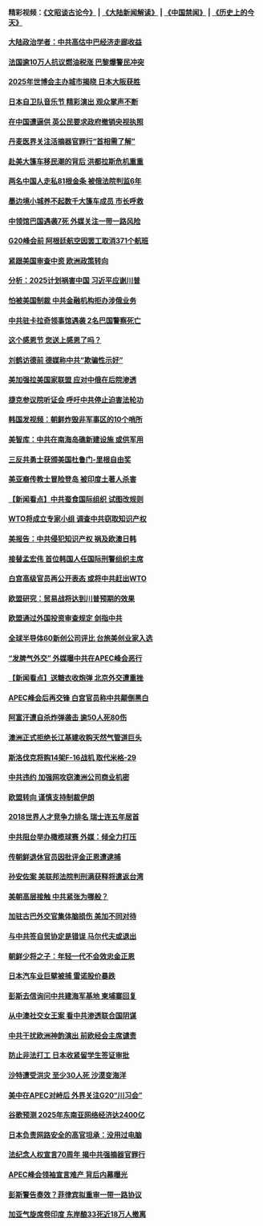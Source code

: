 #### 精彩视频：[《文昭谈古论今》](https://github.com/gfw-breaker/wenzhao/blob/master/README.md?t=11250331) | [《大陆新闻解读》](https://github.com/gfw-breaker/ntdtv-comedy/blob/master/README.md?t=11250331) | [《中国禁闻》](https://github.com/gfw-breaker/ntdtv-news/blob/master/README.md?t=11250331) | [《历史上的今天》](https://github.com/gfw-breaker/today-in-history/blob/master/README.md?t=11250331) 

#### [大陆政治学者：中共高估中巴经济走廊收益](../pages/nsc418/n10872678.md?t=11250331) 

#### [法国逾10万人抗议燃油税涨 巴黎爆警民冲突](../pages/nsc418/n10872878.md?t=11250331) 

#### [2025年世博会主办城市揭晓 日本大阪获胜](../pages/nsc418/n10872338.md?t=11250331) 

#### [日本自卫队音乐节 精彩演出 观众掌声不断](../pages/nsc418/n10872312.md?t=11250331) 

#### [在中国遭逼供 英公民要求政府撤销央视执照](../pages/nsc418/n10871815.md?t=11250331) 

#### [丹麦医界关注活摘器官罪行“首相需了解”](../pages/nsc418/n10868641.md?t=11250331) 

#### [赴美大篷车移民潮的背后 洪都拉斯危机重重](../pages/nsc418/n10871641.md?t=11250331) 

#### [两名中国人走私81根金条 被俄法院判监6年](../pages/nsc418/n10871643.md?t=11250331) 

#### [墨边境小城养不起数千大篷车成员 市长呼救](../pages/nsc418/n10871580.md?t=11250331) 

#### [中领馆巴国遇袭7死 外媒关注一带一路风险](../pages/nsc418/n10871570.md?t=11250331) 

#### [G20峰会前 阿根廷航空因罢工取消371个航班](../pages/nsc418/n10871541.md?t=11250331) 

#### [紧跟美国审查中资 欧洲政策转向](../pages/nsc418/n10871173.md?t=11250331) 

#### [分析：2025计划祸害中国 习近平应谢川普](../pages/nsc418/n10871045.md?t=11250331) 

#### [怕被美国制裁 中共金融机构拒办涉俄业务](../pages/nsc418/n10869676.md?t=11250331) 

#### [中共驻卡拉奇领事馆遇袭 2名巴国警察死亡](../pages/nsc418/n10870377.md?t=11250331) 

#### [这个感恩节 您送上感恩了吗？](../pages/nsc418/n10869319.md?t=11250331) 

#### [刘鹤访德前 德媒称中共“欺骗性示好”](../pages/nsc418/n10868755.md?t=11250331) 

#### [美加强拉美国家联盟 应对中俄在后院渗透](../pages/nsc418/n10866498.md?t=11250331) 

#### [捷克参议院听证会 呼吁中共停止迫害法轮功](../pages/nsc418/n10868371.md?t=11250331) 

#### [韩国发视频：朝鲜炸毁非军事区的10个哨所](../pages/nsc418/n10868183.md?t=11250331) 

#### [美智库：中共在南海岛礁新建设施 或供军用](../pages/nsc418/n10867614.md?t=11250331) 

#### [三反共勇士获颁美国杜鲁门-里根自由奖](../pages/nsc418/n10866763.md?t=11250331) 

#### [美亚裔传教士冒险登岛 被印度土著人杀害](../pages/nsc418/n10866831.md?t=11250331) 

#### [【新闻看点】中共蚕食国际组织 试图改规则](../pages/nsc418/n10866682.md?t=11250331) 

#### [WTO将成立专家小组 调查中共窃取知识产权](../pages/nsc418/n10866620.md?t=11250331) 

#### [美报告：中共侵犯知识产权 祸及欧澳日韩](../pages/nsc418/n10865535.md?t=11250331) 

#### [接替孟宏伟 首位韩国人任国际刑警组织主席](../pages/nsc418/n10866084.md?t=11250331) 

#### [白宫高级官员再公开表态 或将中共赶出WTO](../pages/nsc418/n10865909.md?t=11250331) 

#### [欧盟研究：贸易战将达到川普预期的效果](../pages/nsc418/n10865611.md?t=11250331) 

#### [欧盟通过外国投资审查规定 剑指中共](../pages/nsc418/n10864988.md?t=11250331) 

#### [全球半导体60新创公司评比 台旅美创业家入选](../pages/nsc418/n10865273.md?t=11250331) 

#### [“发脾气外交” 外媒曝中共在APEC峰会恶行](../pages/nsc418/n10864632.md?t=11250331) 

#### [【新闻看点】送糖衣收炮弹 北京外交遭重挫](../pages/nsc418/n10864332.md?t=11250331) 

#### [APEC峰会后再交锋 白宫官员称中共颠倒黑白](../pages/nsc418/n10864695.md?t=11250331) 

#### [阿富汗遭自杀炸弹袭击 逾50人死80伤](../pages/nsc418/n10864399.md?t=11250331) 

#### [澳洲正式拒绝长江基建收购天然气管道巨头](../pages/nsc418/n10864350.md?t=11250331) 

#### [斯洛伐克将购14架F-16战机 取代米格-29](../pages/nsc418/n10864268.md?t=11250331) 

#### [中共违约 加强网攻窃澳洲公司商业机密](../pages/nsc418/n10863852.md?t=11250331) 

#### [欧盟转向 谨慎支持制裁伊朗](../pages/nsc418/n10863621.md?t=11250331) 

#### [2018世界人才竞争力排名 瑞士连五年居首](../pages/nsc418/n10863400.md?t=11250331) 

#### [中共阻台举办橄榄球赛 外媒：倾全力打压](../pages/nsc418/n10863407.md?t=11250331) 

#### [传朝鲜退休官员因批评金正恩遭逮捕](../pages/nsc418/n10863166.md?t=11250331) 

#### [孙安佐案 美联邦法院判刑满获释将遣返台湾](../pages/nsc418/n10863068.md?t=11250331) 

#### [美朝高层接触 中共紧张为哪般？](../pages/nsc418/n10862181.md?t=11250331) 

#### [加驻古巴外交官集体脑损伤 美加不同对待](../pages/nsc418/n10862444.md?t=11250331) 

#### [与中共签自贸协定是错误 马尔代夫或退出](../pages/nsc418/n10862130.md?t=11250331) 

#### [朝鲜少将之子：年轻一代不会效忠金正恩](../pages/nsc418/n10862075.md?t=11250331) 

#### [日本汽车业巨擘被捕 雷诺股价暴跌](../pages/nsc418/n10861871.md?t=11250331) 

#### [彭斯去信询问中共建海军基地 柬埔寨回复](../pages/nsc418/n10861914.md?t=11250331) 

#### [从中澳社交女王案 看中共渗透联合国阴谋](../pages/nsc418/n10860190.md?t=11250331) 

#### [中共干扰欧洲神韵演出 前欧经会主席谴责](../pages/nsc418/n10860219.md?t=11250331) 

#### [防止非法打工 日本收紧留学生签证审批](../pages/nsc418/n10861479.md?t=11250331) 

#### [沙特遭受洪灾 至少30人死 沙漠变海洋](../pages/nsc418/n10861393.md?t=11250331) 

#### [美中在APEC对峙后 外界关注G20“川习会”](../pages/nsc418/n10861219.md?t=11250331) 

#### [谷歌预测 2025年东南亚网络经济达2400亿](../pages/nsc418/n10861052.md?t=11250331) 

#### [日本负责网路安全的高官坦承：没用过电脑](../pages/nsc418/n10860963.md?t=11250331) 

#### [法纪念人权宣言70周年 揭中共强摘器官罪行](../pages/nsc418/n10860106.md?t=11250331) 

#### [APEC峰会领袖宣言难产 背后内幕曝光](../pages/nsc418/n10860353.md?t=11250331) 

#### [彭斯警告奏效？菲律宾拟重审一带一路协议](../pages/nsc418/n10859795.md?t=11250331) 

#### [加亚气旋席卷印度 东岸酿33死近18万人撤离](../pages/nsc418/n10859863.md?t=11250331) 

